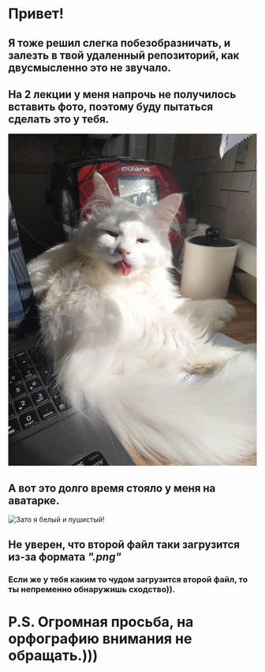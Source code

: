 # Привет!

## Я тоже решил слегка побезобразничать, и залезть в твой удаленный репозиторий, как двусмысленно это не звучало.

## На 2 лекции у меня напрочь не получилось вставить фото, поэтому буду пытаться сделать это у тебя.

![Знакомся, это мой кот Мартин.))](Kot_Martin.jpg)

## А вот это долго время стояло у меня на аватарке.
![Зато я белый и пушистый!](/I_am.png)

## Не уверен, что второй файл таки загрузится из-за формата *".png"*

### Если же у тебя каким то чудом загрузится второй файл, то ты непременно обнаружишь сходство)).

# P.S. Огромная просьба, на орфографию внимания не обращать.)))
